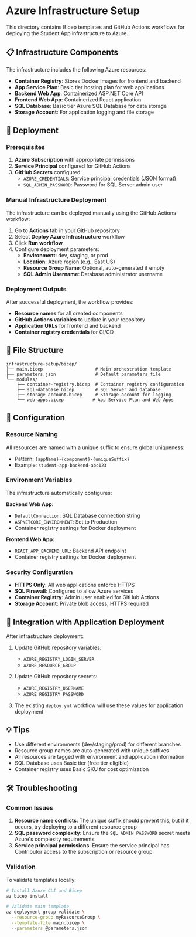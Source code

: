 # Azure Infrastructure Setup

This directory contains Bicep templates and GitHub Actions workflows for deploying the Student App infrastructure to Azure.

## 📋 Infrastructure Components

The infrastructure includes the following Azure resources:

- **Container Registry**: Stores Docker images for frontend and backend
- **App Service Plan**: Basic tier hosting plan for web applications
- **Backend Web App**: Containerized ASP.NET Core API
- **Frontend Web App**: Containerized React application
- **SQL Database**: Basic tier Azure SQL Database for data storage
- **Storage Account**: For application logging and file storage

## 🚀 Deployment

### Prerequisites

1. **Azure Subscription** with appropriate permissions
2. **Service Principal** configured for GitHub Actions
3. **GitHub Secrets** configured:
   - `AZURE_CREDENTIALS`: Service principal credentials (JSON format)
   - `SQL_ADMIN_PASSWORD`: Password for SQL Server admin user

### Manual Infrastructure Deployment

The infrastructure can be deployed manually using the GitHub Actions workflow:

1. Go to **Actions** tab in your GitHub repository
2. Select **Deploy Azure Infrastructure** workflow
3. Click **Run workflow**
4. Configure deployment parameters:
   - **Environment**: dev, staging, or prod
   - **Location**: Azure region (e.g., East US)
   - **Resource Group Name**: Optional, auto-generated if empty
   - **SQL Admin Username**: Database administrator username

### Deployment Outputs

After successful deployment, the workflow provides:

- **Resource names** for all created components
- **GitHub Actions variables** to update in your repository
- **Application URLs** for frontend and backend
- **Container registry credentials** for CI/CD

## 📁 File Structure

```
infrastructure-setup/bicep/
├── main.bicep                    # Main orchestration template
├── parameters.json               # Default parameters file
└── modules/
    ├── container-registry.bicep  # Container registry configuration
    ├── sql-database.bicep        # SQL Server and database
    ├── storage-account.bicep     # Storage account for logging
    └── web-apps.bicep           # App Service Plan and Web Apps
```

## 🔧 Configuration

### Resource Naming

All resources are named with a unique suffix to ensure global uniqueness:
- Pattern: `{appName}-{component}-{uniqueSuffix}`
- Example: `student-app-backend-abc123`

### Environment Variables

The infrastructure automatically configures:

**Backend Web App:**
- `DefaultConnection`: SQL Database connection string
- `ASPNETCORE_ENVIRONMENT`: Set to Production
- Container registry settings for Docker deployment

**Frontend Web App:**
- `REACT_APP_BACKEND_URL`: Backend API endpoint
- Container registry settings for Docker deployment

### Security Configuration

- **HTTPS Only**: All web applications enforce HTTPS
- **SQL Firewall**: Configured to allow Azure services
- **Container Registry**: Admin user enabled for GitHub Actions
- **Storage Account**: Private blob access, HTTPS required

## 🔄 Integration with Application Deployment

After infrastructure deployment:

1. Update GitHub repository variables:
   - `AZURE_REGISTRY_LOGIN_SERVER`
   - `AZURE_RESOURCE_GROUP`

2. Update GitHub repository secrets:
   - `AZURE_REGISTRY_USERNAME`
   - `AZURE_REGISTRY_PASSWORD`

3. The existing `deploy.yml` workflow will use these values for application deployment

## 💡 Tips

- Use different environments (dev/staging/prod) for different branches
- Resource group names are auto-generated with unique suffixes
- All resources are tagged with environment and application information
- SQL Database uses Basic tier (free tier eligible)
- Container registry uses Basic SKU for cost optimization

## 🛠️ Troubleshooting

### Common Issues

1. **Resource name conflicts**: The unique suffix should prevent this, but if it occurs, try deploying to a different resource group
2. **SQL password complexity**: Ensure the `SQL_ADMIN_PASSWORD` secret meets Azure's complexity requirements
3. **Service principal permissions**: Ensure the service principal has Contributor access to the subscription or resource group

### Validation

To validate templates locally:

```bash
# Install Azure CLI and Bicep
az bicep install

# Validate main template
az deployment group validate \
  --resource-group myResourceGroup \
  --template-file main.bicep \
  --parameters @parameters.json
```